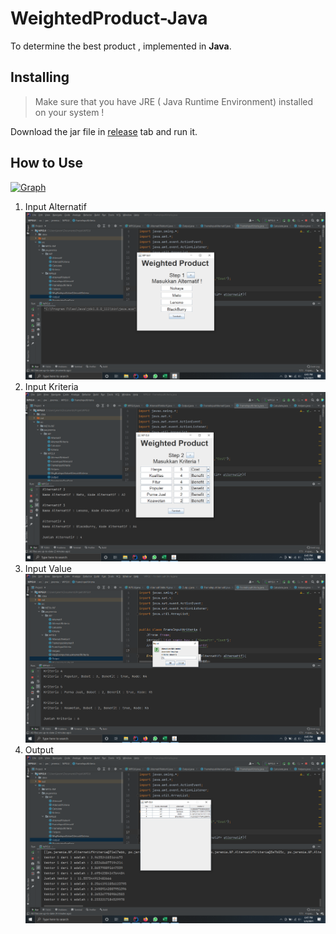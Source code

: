# WeightedProduct-Java

To determine the best product , implemented in **Java**.

##  Installing
> Make sure that you have JRE ( Java Runtime Environment)  installed on your system !

Download the jar file in [release](https://github.com/jeremia49/WeightedProduct-Java/releases/) tab and run it.

## How to Use

[![Graph](https://mermaid.ink/img/eyJjb2RlIjoiZ3JhcGggTFJcbkFbSW5wdXQgQWx0ZXJuYXRpZl0gLS0-IEJbSW5wdXQgS3JpdGVyaWFdLS0-IENbSW5wdXQgVmFsdWVdIC0tPiBEW091dHB1dCBWZWt0b3IgViBkYW4gcmFua2luZ11cbiIsIm1lcm1haWQiOnsidGhlbWUiOiJkZWZhdWx0In0sInVwZGF0ZUVkaXRvciI6ZmFsc2V9)](https://mermaid-js.github.io/mermaid-live-editor/#/edit/eyJjb2RlIjoiZ3JhcGggTFJcbkFbSW5wdXQgQWx0ZXJuYXRpZl0gLS0-IEJbSW5wdXQgS3JpdGVyaWFdLS0-IENbSW5wdXQgVmFsdWVdIC0tPiBEW091dHB1dCBWZWt0b3IgViBkYW4gcmFua2luZ11cbiIsIm1lcm1haWQiOnsidGhlbWUiOiJkZWZhdWx0In0sInVwZGF0ZUVkaXRvciI6ZmFsc2V9)

1. Input Alternatif
	![Input Alternatif](https://raw.githubusercontent.com/jeremia49/WeightedProduct-Java/main/images/step1.png)
2. Input Kriteria
	![Input Kriteria](https://raw.githubusercontent.com/jeremia49/WeightedProduct-Java/main/images/step2.png)
3. Input Value
	![Input Value](https://raw.githubusercontent.com/jeremia49/WeightedProduct-Java/main/images/step3.png)
4. Output
	![Output](https://raw.githubusercontent.com/jeremia49/WeightedProduct-Java/main/images/step4.png)
